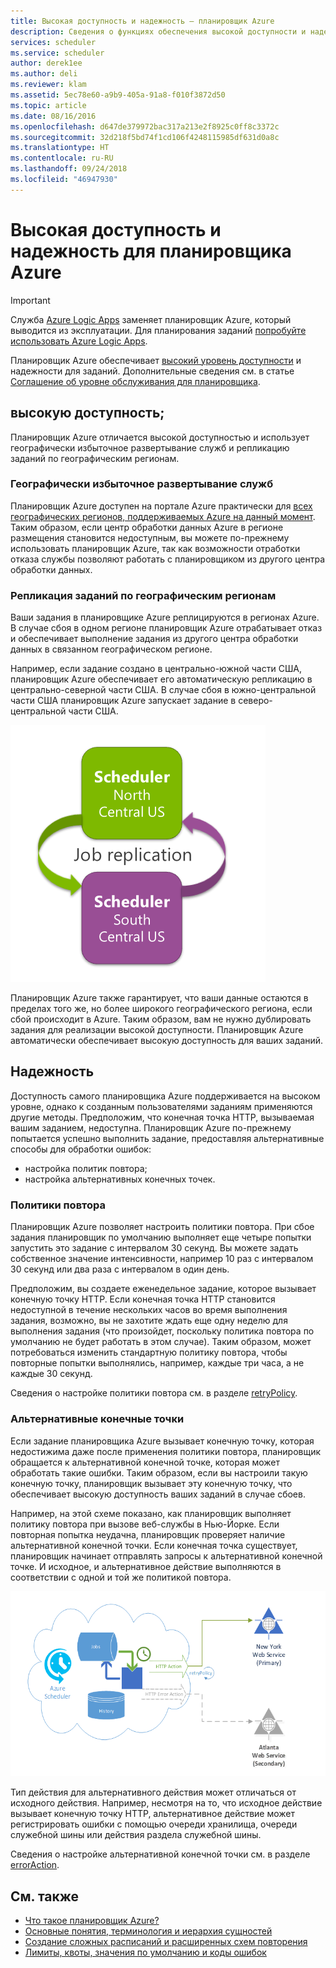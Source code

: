 ```yaml
---
title: Высокая доступность и надежность — планировщик Azure
description: Сведения о функциях обеспечения высокой доступности и надежности в планировщике Azure
services: scheduler
ms.service: scheduler
author: derek1ee
ms.author: deli
ms.reviewer: klam
ms.assetid: 5ec78e60-a9b9-405a-91a8-f010f3872d50
ms.topic: article
ms.date: 08/16/2016
ms.openlocfilehash: d647de379972bac317a213e2f8925c0ff8c3372c
ms.sourcegitcommit: 32d218f5bd74f1cd106f4248115985df631d0a8c
ms.translationtype: HT
ms.contentlocale: ru-RU
ms.lasthandoff: 09/24/2018
ms.locfileid: "46947930"
---
```

# <a name="high-availability-and-reliability-for-azure-scheduler"></a>Высокая доступность и надежность для планировщика Azure

> [!IMPORTANT]
> Служба [Azure Logic Apps](../logic-apps/logic-apps-overview.md) заменяет планировщик Azure, который выводится из эксплуатации. Для планирования заданий [попробуйте использовать Azure Logic Apps](../scheduler/migrate-from-scheduler-to-logic-apps.md). 

Планировщик Azure обеспечивает [высокий уровень доступности](https://docs.microsoft.com/azure/architecture/guide/pillars#availability) и надежности для заданий. Дополнительные сведения см. в статье [Соглашение об уровне обслуживания для планировщика](https://azure.microsoft.com/support/legal/sla/scheduler).

## <a name="high-availability"></a>высокую доступность;

Планировщик Azure отличается высокой доступностью и использует географически избыточное развертывание служб и репликацию заданий по географическим регионам.

### <a name="geo-redundant-service-deployment"></a>Географически избыточное развертывание служб

Планировщик Azure доступен на портале Azure практически для [всех географических регионов, поддерживаемых Azure на данный момент](https://azure.microsoft.com/global-infrastructure/regions/#services). Таким образом, если центр обработки данных Azure в регионе размещения становится недоступным, вы можете по-прежнему использовать планировщик Azure, так как возможности отработки отказа службы позволяют работать с планировщиком из другого центра обработки данных.

### <a name="geo-regional-job-replication"></a>Репликация заданий по географическим регионам

Ваши задания в планировщике Azure реплицируются в регионах Azure. В случае сбоя в одном регионе планировщик Azure отрабатывает отказ и обеспечивает выполнение задания из другого центра обработки данных в связанном географическом регионе.

Например, если задание создано в центрально-южной части США, планировщик Azure обеспечивает его автоматическую репликацию в центрально-северной части США. В случае сбоя в южно-центральной части США планировщик Azure запускает задание в северо-центральной части США. 

![Репликация заданий по географическим регионам](./media/scheduler-high-availability-reliability/scheduler-high-availability-reliability-image1.png)

Планировщик Azure также гарантирует, что ваши данные остаются в пределах того же, но более широкого географического региона, если сбой происходит в Azure. Таким образом, вам не нужно дублировать задания для реализации высокой доступности. Планировщик Azure автоматически обеспечивает высокую доступность для ваших заданий.

## <a name="reliability"></a>Надежность

Доступность самого планировщика Azure поддерживается на высоком уровне, однако к созданным пользователями заданиям применяются другие методы. Предположим, что конечная точка HTTP, вызываемая вашим заданием, недоступна. Планировщик Azure по-прежнему попытается успешно выполнить задание, предоставляя альтернативные способы для обработки ошибок: 

* настройка политик повтора;
* настройка альтернативных конечных точек.

<a name="retry-policies"></a>

### <a name="retry-policies"></a>Политики повтора

Планировщик Azure позволяет настроить политики повтора. При сбое задания планировщик по умолчанию выполняет еще четыре попытки запустить это задание с интервалом 30 секунд. Вы можете задать собственное значение интенсивности, например 10 раз с интервалом 30 секунд или два раза с интервалом в один день.

Предположим, вы создаете еженедельное задание, которое вызывает конечную точку HTTP. Если конечная точка HTTP становится недоступной в течение нескольких часов во время выполнения задания, возможно, вы не захотите ждать еще одну неделю для выполнения задания (что произойдет, поскольку политика повтора по умолчанию не будет работать в этом случае). Таким образом, может потребоваться изменить стандартную политику повтора, чтобы повторные попытки выполнялись, например, каждые три часа, а не каждые 30 секунд. 

Сведения о настройке политики повтора см. в разделе [retryPolicy](scheduler-concepts-terms.md#retrypolicy).

### <a name="alternate-endpoints"></a>Альтернативные конечные точки

Если задание планировщика Azure вызывает конечную точку, которая недостижима даже после применения политики повтора, планировщик обращается к альтернативной конечной точке, которая может обработать такие ошибки. Таким образом, если вы настроили такую конечную точку, планировщик вызывает эту конечную точку, что обеспечивает высокую доступность ваших заданий в случае сбоев.

Например, на этой схеме показано, как планировщик выполняет политику повтора при вызове веб-службы в Нью-Йорке. Если повторная попытка неудачна, планировщик проверяет наличие альтернативной конечной точки. Если конечная точка существует, планировщик начинает отправлять запросы к альтернативной конечной точке. И исходное, и альтернативное действие выполняются в соответствии с одной и той же политикой повтора.

![Поведение планировщика при наличии политики повтора и альтернативной конечной точки](./media/scheduler-high-availability-reliability/scheduler-high-availability-reliability-image2.png)

Тип действия для альтернативного действия может отличаться от исходного действия. Например, несмотря на то, что исходное действие вызывает конечную точку HTTP, альтернативное действие может регистрировать ошибки с помощью очереди хранилища, очереди служебной шины или действия раздела служебной шины.

Сведения о настройке альтернативной конечной точки см. в разделе [errorAction](scheduler-concepts-terms.md#error-action).

## <a name="see-also"></a>См. также

* [Что такое планировщик Azure?](scheduler-intro.md)
* [Основные понятия, терминология и иерархия сущностей](scheduler-concepts-terms.md)
* [Создание сложных расписаний и расширенных схем повторения](scheduler-advanced-complexity.md)
* [Лимиты, квоты, значения по умолчанию и коды ошибок](scheduler-limits-defaults-errors.md)
